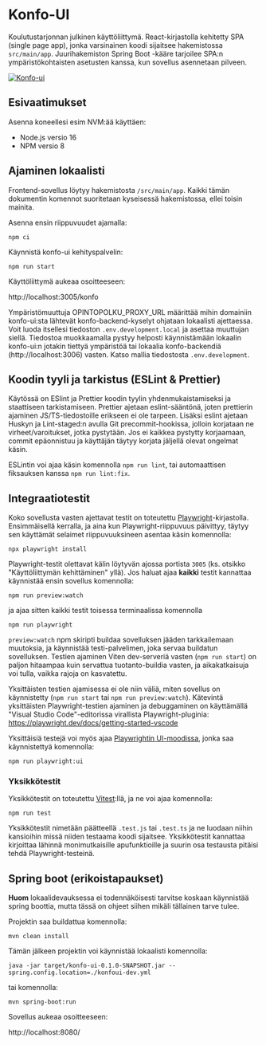 # Konfo-UI

Koulutustarjonnan julkinen käyttöliittymä. React-kirjastolla kehitetty SPA (single page app), jonka varsinainen koodi sijaitsee hakemistossa `src/main/app`. 
Juurihakemiston Spring Boot -kääre tarjoilee SPA:n ympäristökohtaisten asetusten kanssa, kun sovellus asennetaan pilveen.

[![Konfo-ui](https://github.com/Opetushallitus/konfo-ui/actions/workflows/build.yml/badge.svg)](https://github.com/Opetushallitus/konfo-ui/actions/workflows/build.yml)

## Esivaatimukset

Asenna koneellesi esim NVM:ää käyttäen:

- Node.js versio 16
- NPM versio 8



## Ajaminen lokaalisti

Frontend-sovellus löytyy hakemistosta `/src/main/app`. Kaikki tämän dokumentin komennot suoritetaan kyseisessä hakemistossa, ellei toisin mainita.

Asenna ensin riippuvuudet ajamalla:

    npm ci

Käynnistä konfo-ui kehityspalvelin:

    npm run start

Käyttöliittymä aukeaa osoitteeseen:

http://localhost:3005/konfo

Ympäristömuuttuja OPINTOPOLKU_PROXY_URL määrittää mihin domainiin konfo-ui:sta lähtevät konfo-backend-kyselyt ohjataan lokaalisti ajettaessa. 
Voit luoda itsellesi tiedoston `.env.development.local` ja asettaa muuttujan siellä. Tiedostoa muokkaamalla pystyy helposti käynnistämään lokaalin konfo-ui:n jotakin tiettyä ympäristöä tai lokaalia konfo-backendiä (http://localhost:3006) vasten. Katso mallia tiedostosta `.env.development`.

## Koodin tyyli ja tarkistus (ESLint & Prettier)

Käytössä on ESlint ja Prettier koodin tyylin yhdenmukaistamiseksi ja staattiseen tarkistamiseen. Prettier ajetaan eslint-sääntönä, joten prettierin ajaminen JS/TS-tiedostoille erikseen ei ole tarpeen. Lisäksi eslint ajetaan Huskyn ja Lint-staged:n avulla Git precommit-hookissa, jolloin korjataan ne virheet/varoitukset, jotka pystytään. Jos ei kaikkea pystytty korjaamaan, commit epäonnistuu ja käyttäjän täytyy korjata jäljellä olevat ongelmat käsin.

ESLintin voi ajaa käsin komennolla `npm run lint`, tai automaattisen fiksauksen kanssa `npm run lint:fix`.

## Integraatiotestit

Koko sovellusta vasten ajettavat testit on toteutettu [Playwright](https://playwright.dev)-kirjastolla. 
Ensimmäisellä kerralla, ja aina kun Playwright-riippuvuus päivittyy, täytyy sen käyttämät selaimet riippuvuuksineen asentaa käsin komennolla:

    npx playwright install

Playwright-testit olettavat kälin löytyvän ajossa portista `3005` (ks. otsikko "Käyttöliittymän kehittäminen" yllä).
Jos haluat ajaa **kaikki** testit kannattaa käynnistää ensin sovellus komennolla:

    npm run preview:watch

ja ajaa sitten kaikki testit toisessa terminaalissa komennolla

    npm run playwright

`preview:watch` npm skiripti buildaa sovelluksen jääden tarkkailemaan muutoksia, ja käynnistää testi-palvelimen, joka servaa buildatun sovelluksen.
Testien ajaminen Viten dev-serveriä vasten (`npm run start`) on paljon hitaampaa kuin servattua tuotanto-buildia vasten, ja aikakatkaisuja voi tulla, vaikka rajoja on kasvatettu.

Yksittäisten testien ajamisessa ei ole niin väliä, miten sovellus on käynnistetty (`npm run start` tai `npm run preview:watch`). Kätevintä yksittäisten Playwright-testien ajaminen ja debuggaminen on käyttämällä "Visual Studio Code"-editorissa virallista Playwright-pluginia: https://playwright.dev/docs/getting-started-vscode

Yksittäisiä testejä voi myös ajaa [Playwrightin UI-moodissa](https://playwright.dev/docs/test-ui-mode), jonka saa käynnistettyä komennolla:

    npm run playwright:ui

### Yksikkötestit

Yksikkötestit on toteutettu [Vitest](https://vitest.dev/):llä, ja ne voi ajaa komennolla:

    npm run test

Yksikkötestit nimetään päätteellä `.test.js` tai `.test.ts` ja ne luodaan niihin kansioihin missä niiden testaama koodi sijaitsee. Yksikkötestit kannattaa kirjoittaa lähinnä monimutkaisille apufunktioille ja suurin osa testausta pitäisi tehdä Playwright-testeinä.

## Spring boot (erikoistapaukset)

**Huom** lokaalidevauksessa ei todennäköisesti tarvitse koskaan käynnistää spring boottia, mutta tässä on ohjeet siihen mikäli tällainen tarve tulee.

Projektin saa buildattua komennolla:

`mvn clean install`

Tämän jälkeen projektin voi käynnistää lokaalisti komennolla:

`java -jar target/konfo-ui-0.1.0-SNAPSHOT.jar --spring.config.location=./konfoui-dev.yml`

tai komennolla:

`mvn spring-boot:run`

Sovellus aukeaa osoitteeseen:

http://localhost:8080/
